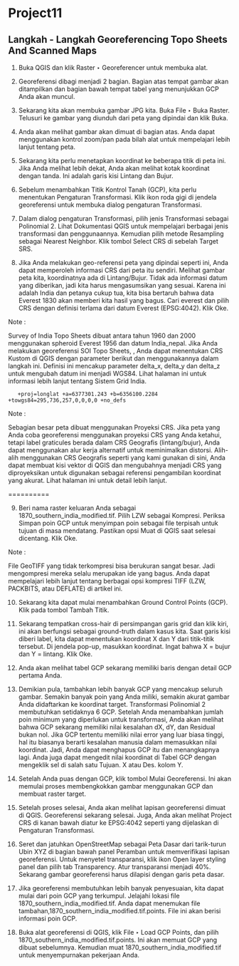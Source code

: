 # Project11
## Langkah - Langkah Georeferencing Topo Sheets And Scanned Maps

1. Buka QGIS dan klik Raster ‣ Georeferencer untuk membuka alat.

2. Georeferensi dibagi menjadi 2 bagian. Bagian atas tempat gambar akan ditampilkan dan bagian bawah tempat tabel yang menunjukkan GCP Anda akan muncul.

3. Sekarang kita akan membuka gambar JPG kita. Buka File ‣ Buka Raster. Telusuri ke gambar yang diunduh dari peta yang dipindai dan klik Buka.

4. Anda akan melihat gambar akan dimuat di bagian atas. Anda dapat menggunakan kontrol zoom/pan pada bilah alat untuk mempelajari lebih lanjut tentang peta.

5. Sekarang kita perlu menetapkan koordinat ke beberapa titik di peta ini. Jika Anda melihat lebih dekat, Anda akan melihat kotak koordinat dengan tanda. Ini adalah garis kisi Lintang dan Bujur.

6. Sebelum menambahkan Titik Kontrol Tanah (GCP), kita perlu menentukan Pengaturan Transformasi. Klik ikon roda gigi di jendela georeferensi untuk membuka dialog pengaturan Transformasi.

7. Dalam dialog pengaturan Transformasi, pilih jenis Transformasi sebagai Polinomial 2. Lihat Dokumentasi QGIS untuk mempelajari berbagai jenis transformasi dan penggunaannya. Kemudian pilih metode Resampling sebagai Nearest Neighbor. Klik tombol Select CRS di sebelah Target SRS.

8. Jika Anda melakukan geo-referensi peta yang dipindai seperti ini, Anda dapat memperoleh informasi CRS dari peta itu sendiri. Melihat gambar peta kita, koordinatnya ada di Lintang/Bujur. Tidak ada informasi datum yang diberikan, jadi kita harus mengasumsikan yang sesuai. Karena ini adalah India dan petanya cukup tua, kita bisa bertaruh bahwa data Everest 1830 akan memberi kita hasil yang bagus. Cari everest dan pilih CRS dengan definisi terlama dari datum Everest (EPSG:4042). Klik Oke.


Note :

Survey of India Topo Sheets dibuat antara tahun 1960 dan 2000 menggunakan spheroid Everest 1956 dan datum India_nepal. Jika Anda melakukan georeferensi SOI Topo Sheets, , Anda dapat menentukan CRS Kustom di QGIS dengan parameter berikut dan menggunakannya dalam langkah ini. Definisi ini mencakup parameter delta_x, delta_y dan delta_z untuk mengubah datum ini menjadi WGS84. Lihat halaman ini untuk informasi lebih lanjut tentang Sistem Grid India.

       +proj=longlat +a=6377301.243 +b=6356100.2284 +towgs84=295,736,257,0,0,0,0 +no_defs
       
Note :

Sebagian besar peta dibuat menggunakan Proyeksi CRS. Jika peta yang Anda coba georeferensi menggunakan proyeksi CRS yang Anda ketahui, tetapi label graticules berada dalam CRS Geografis (lintang/bujur), Anda dapat menggunakan alur kerja alternatif untuk meminimalkan distorsi. Alih-alih menggunakan CRS Geografis seperti yang kami gunakan di sini, Anda dapat membuat kisi vektor di QGIS dan mengubahnya menjadi CRS yang diproyeksikan untuk digunakan sebagai referensi pengambilan koordinat yang akurat. Lihat halaman ini untuk detail lebih lanjut.

==========

9. Beri nama raster keluaran Anda sebagai 1870_southern_india_modified.tif. Pilih LZW sebagai Kompresi. Periksa Simpan poin GCP untuk menyimpan poin sebagai file terpisah untuk tujuan di masa mendatang. Pastikan opsi Muat di QGIS saat selesai dicentang. Klik Oke.


Note :

File GeoTIFF yang tidak terkompresi bisa berukuran sangat besar. Jadi mengompresi mereka selalu merupakan ide yang bagus. Anda dapat mempelajari lebih lanjut tentang berbagai opsi kompresi TIFF (LZW, PACKBITS, atau DEFLATE) di artikel ini.

10. Sekarang kita dapat mulai menambahkan Ground Control Points (GCP). Klik pada tombol Tambah Titik.

11. Sekarang tempatkan cross-hair di persimpangan garis grid dan klik kiri, ini akan berfungsi sebagai ground-truth dalam kasus kita. Saat garis kisi diberi label, kita dapat menentukan koordinat X dan Y dari titik-titik tersebut. Di jendela pop-up, masukkan koordinat. Ingat bahwa X = bujur dan Y = lintang. Klik Oke.

12. Anda akan melihat tabel GCP sekarang memiliki baris dengan detail GCP pertama Anda.

13. Demikian pula, tambahkan lebih banyak GCP yang mencakup seluruh gambar. Semakin banyak poin yang Anda miliki, semakin akurat gambar Anda didaftarkan ke koordinat target. Transformasi Polinomial 2 membutuhkan setidaknya 6 GCP. Setelah Anda menambahkan jumlah poin minimum yang diperlukan untuk transformasi, Anda akan melihat bahwa GCP sekarang memiliki nilai kesalahan dX, dY, dan Residual bukan nol. Jika GCP tertentu memiliki nilai error yang luar biasa tinggi, hal itu biasanya berarti kesalahan manusia dalam memasukkan nilai koordinat. Jadi, Anda dapat menghapus GCP itu dan menangkapnya lagi. Anda juga dapat mengedit nilai koordinat di Tabel GCP dengan mengeklik sel di salah satu Tujuan. X atau Des. kolom Y.

14. Setelah Anda puas dengan GCP, klik tombol Mulai Georeferensi. Ini akan memulai proses membengkokkan gambar menggunakan GCP dan membuat raster target.

15. Setelah proses selesai, Anda akan melihat lapisan georeferensi dimuat di QGIS. Georeferensi sekarang selesai. Juga, Anda akan melihat Project CRS di kanan bawah diatur ke EPSG:4042 seperti yang dijelaskan di Pengaturan Transformasi.

16. Seret dan jatuhkan OpenStreetMap sebagai Peta Dasar dari tarik-turun Ubin XYZ di bagian bawah panel Peramban untuk memverifikasi lapisan georeferensi. Untuk menyetel transparansi, klik ikon Open layer styling panel dan pilih tab Transparency. Atur transparansi menjadi 40%. Sekarang gambar georeferensi harus dilapisi dengan garis peta dasar.

17. Jika georeferensi membutuhkan lebih banyak penyesuaian, kita dapat mulai dari poin GCP yang terkumpul. Jelajahi lokasi file 1870_southern_india_modified.tif. Anda dapat menemukan file tambahan,1870_southern_india_modified.tif.points. File ini akan berisi informasi poin GCP.

18. Buka alat georeferensi di QGIS, klik File ‣ Load GCP Points, dan pilih 1870_southern_india_modified.tif.points. Ini akan memuat GCP yang dibuat sebelumnya. Kemudian muat 1870_southern_india_modified.tif untuk menyempurnakan pekerjaan Anda.


